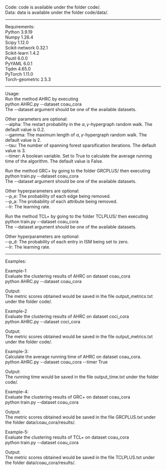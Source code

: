 <meta name="robots" content="noindex">

Code: code is available under the folder code/.<br/>
Data: data is available under the folder code/data/.<br/>

----------------------------------------------
Requirements:<br/>
Python 3.9.19<br/>
Numpy 1.26.4<br/>
Scipy 1.12.0<br/>
Scikit-network 0.32.1<br/>
Scikit-learn 1.4.2<br/>
Psutil 6.0.0<br/>
PyYAML 6.0.1<br/>
Tqdm 4.65.0<br/>
PyTorch 1.11.0<br/>
Torch-geometric 2.5.3<br/>

----------------------------------------------
Usage:<br/>
Run the method AHRC by executing<br/>
python AHRC.py --dataset coau_cora<br/>
The --dataset argument should be one of the available datasets.<br/>

Other parameters are optional:<br/>
--alpha: The restart probability in the $\alpha, \gamma$-hypergraph random walk. The default value is 0.2.<br/>
--gamma: The maximum length of $\alpha, \gamma$-hypergraph random walk. The default value is 2.<br/>
--tau: The number of spanning forest sparsification iterations. The default value is 3.<br/>
--timer: A boolean variable. Set to True to calculate the average running time of the algorithm. The default value is False.<br/>

Run the method GRC+ by going to the folder GRCPLUS/ then executing<br/>
python train.py --dataset coau_cora<br/>
The --dataset argument should be one of the available datasets.<br/>

Other hyperparameters are optional:<br/>
--p_e: The probability of each edge being removed.<br/>
--p_a: The probability of each attribute being removed.<br/>
--lr: The learning rate.<br/>

Run the method TCL+ by going to the folder TCLPLUS/ then executing<br/>
python train.py --dataset coau_cora<br/>
The --dataset argument should be one of the available datasets.<br/>

Other hyperparameters are optional:<br/>
--p_d: The probability of each entry in ISM being set to zero.<br/>
--lr: The learning rate.<br/>

----------------------------------------------
Examples:<br/>

Example-1<br/>
Evaluate the clustering results of AHRC on dataset coau_cora<br/>
python AHRC.py --dataset coau_cora<br/>

Output:<br/>
The metric scores obtained would be saved in the file output_metrics.txt under the folder code/.<br/>


Example-2<br/>
Evaluate the clustering results of AHRC on dataset coci_cora<br/>
python AHRC.py --dataset coci_cora<br/>

Output:<br/>
The metric scores obtained would be saved in the file output_metrics.txt under the folder code/.<br/>


Example-3:<br/>
Calculate the average running time of AHRC on dataset coau_cora.<br/>
python AHRC.py --dataset coau_cora --timer True<br/>

Output:<br/>
The running time would be saved in the file output_time.txt under the folder code/.<br/>

Example-4:<br/>
Evaluate the clustering results of GRC+ on dataset coau_cora<br/>
python train.py --dataset coau_cora<br/>

Output:<br/>
The metric scores obtained would be saved in the file GRCPLUS.txt under the folder data/coau_cora/results/.<br/>

Example-5:<br/>
Evaluate the clustering results of TCL+ on dataset coau_cora<br/>
python train.py --dataset coau_cora<br/>

Output:<br/>
The metric scores obtained would be saved in the file TCLPLUS.txt under the folder data/coau_cora/results/.<br/>
